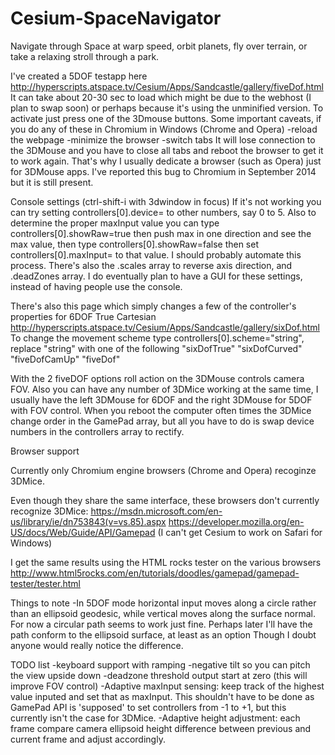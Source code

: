 # Cesium-SpaceNavigator
Navigate through Space at warp speed, orbit planets, fly over terrain, or take a relaxing stroll through a park.

I've created a 5DOF testapp here
http://hyperscripts.atspace.tv/Cesium/Apps/Sandcastle/gallery/fiveDof.html
It can take about 20-30 sec to load which might be due to the webhost (I plan to swap soon) or perhaps because it's using the unminified version. To activate just press one of the 3Dmouse buttons.
Some important caveats, if you do any of these in Chromium in Windows (Chrome and Opera)
-reload the webpage
-minimize the browser
-switch tabs
It will lose connection to the 3DMouse and you have to close all tabs and reboot the browser to get it to work again. That's why I usually dedicate a browser (such as Opera) just for 3DMouse apps. I've reported this bug to Chromium in September 2014 but it is still present.

Console settings (ctrl-shift-i with 3dwindow in focus)
If it's not working you can try setting controllers[0].device= to other numbers, say 0 to 5. Also to determine the proper maxInput value you can type controllers[0].showRaw=true then push max in one direction and see the max value, then type controllers[0].showRaw=false then set controllers[0].maxInput= to that value. I should probably automate this process. There's also the .scales array to reverse axis direction, and .deadZones array. I do eventually plan to have a GUI for these settings, instead of having people use the console.

There's also this page which simply changes a few of the controller's properties for 6DOF True Cartesian
http://hyperscripts.atspace.tv/Cesium/Apps/Sandcastle/gallery/sixDof.html
To change the movement scheme type controllers[0].scheme="string",
replace "string" with one of the following
"sixDofTrue"
"sixDofCurved"
"fiveDofCamUp"
"fiveDof"

With the 2 fiveDOF options roll action on the 3DMouse controls camera FOV. Also you can have any number of 3DMice working at the same time, I usually have the left 3DMouse for 6DOF and the right 3DMouse for 5DOF with FOV control. When you reboot the computer often times the 3DMice change order in the GamePad array, but all you have to do is swap device numbers in the controllers array to rectify.

Browser support

Currently only Chromium engine browsers (Chrome and Opera) recoginze 3DMice.

Even though they share the same interface, these browsers don't currently recognize 3DMice:
https://msdn.microsoft.com/en-us/library/ie/dn753843(v=vs.85).aspx
https://developer.mozilla.org/en-US/docs/Web/Guide/API/Gamepad
(I can't get Cesium to work on Safari for Windows)

I get the same results using the HTML rocks tester on the various browsers
http://www.html5rocks.com/en/tutorials/doodles/gamepad/gamepad-tester/tester.html

Things to note
-In 5DOF mode horizontal input moves along a circle rather than an ellipsoid geodesic, while vertical moves along the surface normal. For now a circular path seems to work just fine. Perhaps later I'll have the path conform to the ellipsoid surface, at least as an option Though I doubt anyone would really notice the difference.

TODO list
-keyboard support with ramping
-negative tilt so you can pitch the view upside down
-deadzone threshold output start at zero (this will improve FOV control)
-Adaptive maxInput sensing: keep track of the highest value inputed and set that as maxInput. This shouldn't have to be done as GamePad API is 'supposed' to set controllers from -1 to +1, but this currently isn't the case for 3DMice.
-Adaptive height adjustment: each frame compare camera ellipsoid height difference between previous and current frame and adjust accordingly.
